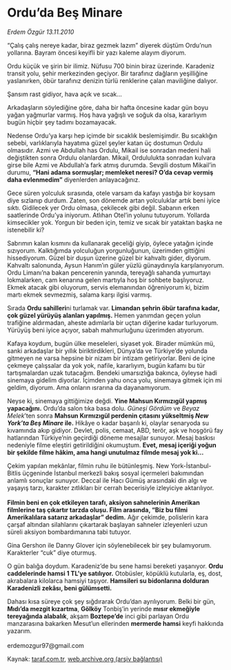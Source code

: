 # Ordu’da Beş Minare

*Erdem Özgür 13.11.2010*

<div class="yazi"><p>“Çalış çalış nereye kadar, biraz gezmek lazım” diyerek düştüm Ordu’nun yollarına. Bayram öncesi keyifli bir yazı kaleme alayım diyorum.</p>
<p>Ordu küçük ve şirin bir ilimiz. Nüfusu 700 binin biraz üzerinde. Karadeniz transit yolu, şehir merkezinden geçiyor. Bir tarafınız dağların yeşilliğine yaslanırken, öbür tarafınız denizin türlü renklerine çalan maviliğine dalıyor. </p>
<p>Şansım rast gidiyor, hava açık ve sıcak... </p>
<p>Arkadaşların söylediğine göre, daha bir hafta öncesine kadar gün boyu yağan yağmurlar varmış. Hoş hava yağışlı ve soğuk da olsa, kararlıyım bugün hiçbir şey tadımı bozamayacak.</p>
<p>Nedense Ordu’ya karşı hep içimde bir sıcaklık beslemişimdir. Bu sıcaklığın sebebi, varlıklarıyla hayatıma güzel şeyler katan üç dostumun Ordulu olmasıdır. Azmi ve Abdullah has Ordulu, Mikail ise sonradan medeni hali değiştikten sonra Ordulu olanlardan. Mikail, Ordululukta sonradan kulvara girse bile Azmi ve Abdullah’a fark atmış durumda. Sevgili dostum Mikail’in durumu, <b>“Hani adama sormuşlar; memleket neresi? O’da cevap vermiş daha evlenmedim”</b> diyenlerden anlayacağınız. </p>
<p>Gece süren yolculuk sırasında, otele varsam da kafayı yastığa bir koysam diye sızlanıp durdum. Zaten, son dönemde artan yolculuklar artık beni iyice sıktı. Gidilecek yer Ordu olmasa, çekilecek gibi değil. Sabanın erken saatlerinde Ordu’ya iniyorum. Atlıhan Otel’in yolunu tutuyorum. Yollarda kimsecikler yok. Yorgun bir beden için, temiz ve sıcak bir yataktan başka ne istenebilir ki? </p>
<p>Sabrımın kalan kısmını da kullanarak geceliği giyip, öylece yatağın içinde sızıyorum. Kalktığımda yolculuğun yorgunluğunun, üzerimden gittiğini hissediyorum. Güzel bir duşun üzerine güzel bir kahvaltı gider, diyorum. Kahvaltı salonunda, Aysun Hanım’ın güler yüzlü günaydınıyla karşılanıyorum. Ordu Limanı’na bakan pencerenin yanında, tereyağlı sahanda yumurtayı lokmalarken, cam kenarına gelen martıyla hoş bir sohbete başlıyoruz. Ekmek atacak gibi oluyorum, servis elemanından öğreniyorum ki, bizim martı ekmek sevmezmiş, salama karşı ilgisi varmış. </p>
<p>Sırada <b>Ordu sahilleri</b>ni turlamak var. <b>Limandan şehrin öbür tarafına kadar, çok güzel yürüyüş alanları yapılmış.</b> Hemen yanımdan geçen yolun trafiğine aldırmadan, aheste adımlarla bir uçtan diğerine kadar turluyorum. Yürüyüş beni iyice açıyor, sabah mahmurluğunu üzerimden atıyorum. </p>
<p>Kafaya koydum, bugün ülke meseleleri, siyaset yok. Birader mümkün mü, sanki arkadaşlar bir yıllık biriktirdikleri, Dünya’da ve Türkiye’de yolunda gitmeyen ne varsa hepsine bir nizam bir intizam getiriyorlar. Beni de içine çekmeye çalışsalar da yok yok, nafile, kararlıyım, bugün kafamı bu tür tartışmalardan uzak tutacağım. Bendeki umarsızlığa bakınca, öyleyse hadi sinemaya gidelim diyorlar. İçimden yahu onca yolu, sinemaya gitmek için mi geldim, diyorum. Ama onların ısrarına da dayanamıyorum. </p>
<p>Neyse ki, sinemaya gittiğimize değdi. <b>Yine Mahsun Kırmızıgül yapmış yapacağını.</b> Ordu’da salon tıka basa dolu. <i>Güneşi Gördüm</i> ve <i>Beyaz Melek</i>’ten sonra <b>Mahsun Kırmızıgül perdenin çıtasını yükseltmiş <i>New York’ta Beş Minare</i> ile.</b> Hikâye o kadar başarılı ki, olaylar senaryoda su kıvamında akıp gidiyor. Devlet, polis, cemaat, ABD, terör, aşk ve hoşgörü fay hatlarından Türkiye’nin geçirdiği döneme mesajlar sunuyor. Mesaj baskısı nedeniyle filme eleştiri getirildiğini okumuştum. <b>Evet, mesaj içeriği yoğun bir şekilde filme hâkim, ama hangi unutulmaz filmde mesaj yok ki...</b></p>
<p>Çekim yapılan mekânlar, filmin ruhu ile bütünleşmiş. New York-İstanbul-Bitlis üçgeninde İstanbul merkezli bakış sosyal içermeleri bakımından anlamlı sonuçlar sunuyor. Deccal ile Hacı Gümüş arasındaki din algı ve yaşayış tarzı, karakter zıtlıkları bir cerrah becerisiyle izleyiciye aktarılıyor. <br/><br/><b>Filmin beni en çok etkileyen tarafı, aksiyon sahnelerinin Amerikan filmlerine taş çıkartır tarzda oluşu. Film arasında, “Biz bu filmi Amerikalılara satarız arkadaşlar” dedim.</b> Ağır çekimde, polislerin kara çarşaf altından silahlarını çıkartarak başlayan sahneler izleyenleri uzun süreli aksiyon bombardımanına tabi tutuyor.</p>
<p>Gina Gershon ile Danny Glover için söylenebilecek bir şey bulamıyorum. Karakterler “cuk” diye oturmuş. </p>
<p>O gün balığa doydum. Karadeniz’de bu sene hamsi bereketi yaşanıyor. <b>Ordu caddelerinde hamsi 1 TL’ye satılıyor.</b> Otobüsler, köpüklü kutularla, eş, dost, akrabalara kilolarca hamsiyi taşıyor. <b>Hamsileri su bidonlarına dolduran Karadenizli zekâsı, beni gülümsetti.</b> </p>
<p>Dahası kısa süreye çok şey sığdırarak Ordu’dan ayrılıyorum. Belki bir gün, <b>Mıdı’da mezgit kızartma</b>, <b>Gölköy</b> Tonbiş’in yerinde <b>mısır ekmeğiyle tereyağında alabalık</b>, akşam <b>Boztepe’de</b> inci gibi parlayan Ordu manzarasına bakarken Mesut’un ellerinden <b>mermerde hamsi</b> keyfi hakkında yazarım.<br/><br/>erdemozgur97@gmail.com</p></div>

Kaynak: [taraf.com.tr](http://www.taraf.com.tr:80/erdem-ozgur/makale-ordu-da-bes-minare.htm), [web.archive.org (arşiv bağlantısı)](http://web.archive.org/web/20101114122645/http://www.taraf.com.tr:80/erdem-ozgur/makale-ordu-da-bes-minare.htm)
